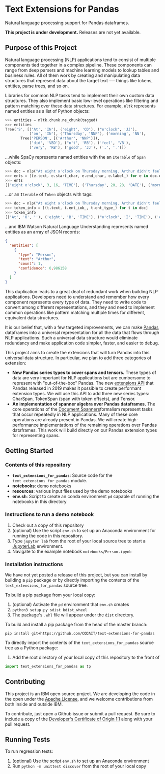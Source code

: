 # Text Extensions for Pandas
Natural language processing support for Pandas dataframes.

**This project is under development.** Releases are not yet available.

## Purpose of this Project

Natural language processing (NLP) applications tend to consist of multiple components tied together in a complex pipeline. These components can range from deep parsers and machine learning models to lookup tables and business rules. All of them work by creating and manipulating data structures that represent data about the target text --- things like tokens, entities, parse trees, and so on.

Libraries for common NLP tasks tend to implement their own custom data structures. They also implement basic low-level operations like filtering and pattern matching over these data structures. For example, `nltk` represents named entities as a list of Python objects:

```python
>>> entities = nltk.chunk.ne_chunk(tagged)
>>> entities
Tree('S', [('At', 'IN'), ('eight', 'CD'), ("o'clock", 'JJ'),
           ('on', 'IN'), ('Thursday', 'NNP'), ('morning', 'NN'),
       Tree('PERSON', [('Arthur', 'NNP')]),
           ('did', 'VBD'), ("n't", 'RB'), ('feel', 'VB'),
           ('very', 'RB'), ('good', 'JJ'), ('.', '.')])
```

...while SpaCy represents named entities with the an `Iterable` of `Span` objects:

```python
>>> doc = nlp("At eight o'clock on Thursday morning, Arthur didn't feel very good.")
>>> ents = [(e.text, e.start_char, e.end_char, e.label_) for e in doc.ents]
>>> ents
[("eight o'clock", 3, 16, 'TIME'), ('Thursday', 20, 28, 'DATE'), ('morning', 29, 36, 'TIME'), ('Arthur', 38, 44, 'PERSON')]
```

...or an `Iterable` of `Token` objects with tags:

```python
>>> doc = nlp("At eight o'clock on Thursday morning, Arthur didn't feel very good.")
>>> token_info = [(t.text, t.ent_iob_, t.ent_type_) for t in doc]
>>> token_info
[('At', 'O', ''), ('eight', 'B', 'TIME'), ("o'clock", 'I', 'TIME'), ('on', 'O', ''), ('Thursday', 'B', 'DATE'), ('morning', 'B', 'TIME'), (',', 'O', ''), ('Arthur', 'B', 'PERSON'), ('did', 'O', ''), ("n't", 'O', ''), ('feel', 'O', ''), ('very', 'O', ''), ('good', 'O', ''), ('.', 'O', '')]
```

...and IBM Watson Natural Language Understanding represents named entities as an array of JSON records:

```JSON
{
  "entities": [
    {
      "type": "Person",
      "text": "Arthur",
      "count": 1,
      "confidence": 0.986158
    }
  ]
}
```

This duplication leads to a great deal of redundant work when building NLP applications.  Developers need to understand and remember how every component represents every type of data. They need to write code to convert among different representations, and they and need to implement common operations like pattern matching multiple times for different, equivalent data structures.

It is our belief that, with a few targeted improvements, we can make [Pandas](https://pandas.pydata.org/) dataframes into a universal representation for all the data that flows through NLP applications. Such a universal data structure would eliminate redundancy and make application code simpler, faster, and easier to debug.

This project aims to create the extensions that will turn Pandas into this universal data structure. In particular, we plan to add three categories of extension:

* **New Pandas series types to cover spans and tensors.** These types of data are very important for NLP applications but are cumbersome to represent with "out-of-the-box" Pandas. The new [extensions API](https://pandas.pydata.org/pandas-docs/stable/reference/api/pandas.api.extensions.ExtensionArray.html) that Pandas released in 2019 makes it possible to create performant extension types. We will use this API to add three new series types: CharSpan, TokenSpan (span with token offsets), and Tensor. 
* **An implementation of spanner algebra over Pandas dataframes.** The core operations of the [Document Spanners](https://researcher.watson.ibm.com/researcher/files/us-fagin/jacm15.pdf)formalism represent tasks that occur repeatedly in NLP applications. Many of these core operations are already present in Pandas. We will create high-performance implementations of the remaining operations over Pandas dataframes. This work will build directly on our Pandas extension types for representing spans.

## Getting Started

### Contents of this repository

* **`text_extensions_for_pandas`**: Source code for the `text_extensions_for_pandas` module.
* **notebooks**: demo notebooks
* **resources**: various input files used by the demo notebooks 
* **env.sh**: Script to create an conda environment `pd` capable of running the notebooks in this directory

### Instructions to run a demo notebook
1. Check out a copy of this repository
1. (optional) Use the script `env.sh` to set up an Anaconda environment for running the code in this repository.
1. Type `jupyter lab` from the root of your local source tree to start a [JupyterLab](https://jupyterlab.readthedocs.io/en/stable/) environment.
1. Navigate to the example notebook `notebooks/Person.ipynb`

### Installation instructions

We have not yet posted a release of this project, but you can install by
building a `pip` package or by directly importing the contents of the
`text_extensions_for_pandas` source tree.

To build a pip package from your local copy:
1. (optional) Activate the `pd` environment that `env.sh` creates
1. `python3 setup.py sdist bdist_wheel`
1. The package's `.whl` file will appear under the `dist` directory.

To build and install a pip package from the head of the master branch:
```
pip install git+https://github.com/CODAIT/text-extensions-for-pandas
```

To directly import the contents of the `text_extensions_for_pandas` source tree 
as a Python package:
1. Add the root directory of your local copy of this repository to the
   front of 
```python
import text_extensions_for_pandas as tp
```

## Contributing

This project is an IBM open source project. We are developing the code in the open under the [Apache License](https://github.com/CODAIT/text-extensions-for-pandas/blob/master/LICENSE), and we welcome contributions from both inside and outside IBM. 

To contribute, just open a Github issue or submit a pull request. Be sure to include a copy of the [Developer's Certificate of Origin 1.1](https://elinux.org/Developer_Certificate_Of_Origin) along with your pull request.

## Running Tests

To run regression tests:
1. (optional) Use the script `env.sh` to set up an Anaconda environment
1. Run `python -m unittest discover` from the root of your local copy

